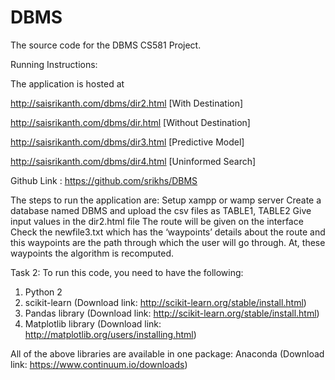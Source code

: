 # DBMS
The source code for the DBMS CS581 Project.

Running Instructions:

The application is hosted at 

http://saisrikanth.com/dbms/dir2.html [With Destination]

http://saisrikanth.com/dbms/dir.html [Without Destination]

http://saisrikanth.com/dbms/dir3.html [Predictive Model]

http://saisrikanth.com/dbms/dir4.html [Uninformed Search]

Github Link : https://github.com/srikhs/DBMS

The steps to run the application are:
Setup xampp or wamp server
Create a database named DBMS and upload the csv files as TABLE1, TABLE2
Give input values in the dir2.html file
The route will be given on the interface
Check the newfile3.txt which has the ‘waypoints’ details about the route and this waypoints are the path through which the user will go through. At, these waypoints the algorithm is recomputed.

Task 2: To run this code, you need to have the following:

1) Python 2
2) scikit-learn (Download link: http://scikit-learn.org/stable/install.html)
3) Pandas library (Download link: http://scikit-learn.org/stable/install.html)
3) Matplotlib library (Download link: http://matplotlib.org/users/installing.html)

All of the above libraries are available in one package:  Anaconda (Download link: https://www.continuum.io/downloads)
